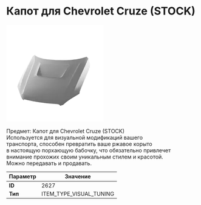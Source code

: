 # Капот для Chevrolet Cruze (STOCK)

![Item Image](../img/2627.webp?raw=true)

Предмет: Капот для Chevrolet Cruze (STOCK)<br>Используется для визуальной модификаций вашего<br>транспорта, способен превратить ваше ржавое корыто<br>в настоящую порхающую бабочку, что обязательно привлечет<br>внимание прохожих своим уникальным стилем и красотой.<br>Можно передавать и продавать.


| Параметр | Значение |
|----------|----------|
| **ID** | 2627 |
| **Тип** | ITEM_TYPE_VISUAL_TUNING |

